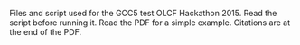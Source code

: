 Files and script used for the GCC5 test OLCF Hackathon 2015. 
Read the script before running it. 
Read the PDF for a simple example. 
Citations are at the end of the PDF.
